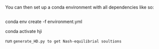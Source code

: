 You can then set up a conda environment with all dependencies like so:

##
conda env create -f environment.yml

conda activate hji

run `generate_HD.py to get Nash-equilibrial soultions`
